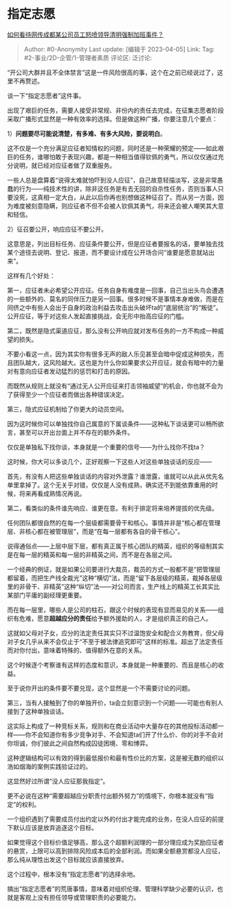 # 指定志愿
[如何看待网传成都某公司员工怒喷领导清明强制加班事件？](https://www.zhihu.com/question/593698155/answer/2969368117)

> Author: #0-Anonymity
> Last update: [编辑于 2023-04-05]
> Link:
> Tag: #2-事业/2D-企管/1-管理者素质
> 评论区:
> 泛讨论:

“开公司大群并且不全体禁言”这是一件风险很高的事，这个在之前已经说过了，这里不再赘述。

谈一下“指定志愿者”这件事。

出现了艰巨的任务，需要人接受非常规、非份内的责任去完成，在征集志愿者阶段采取广播形式显然是一种有效率的选择。但是做这种广播，你要注意几个要点：

1）**问题要尽可能说清楚，有多难、有多大风险，要说明白**。

这不仅是一个充分满足应征者知情权的问题，同时还是一种荣耀的预定——如此艰巨的任务，谁哪怕敢于表现兴趣，都是一种相当值得钦佩的勇气，所以仅仅通过充分说明，就已经对应征者做了双重服务。

一些人总是盘算着“说得太难就怕吓到没人应征”，自己故意轻描淡写，这是非常愚蠢的行为——纯技术性的讲，除非这任务是有去无回的自杀性任务，否则当事人只要没死，这真相一定大白，从此以后你再也别想做这种征召了。而从另一方面，因为难度被刻意隐瞒，则应征者不但不会被人钦佩其勇气，将来还会被人嘲笑其大意和轻信。

2）征召要公开，响应应征不要公开。

这意思是，列出目标任务、应征条件要公开，但是应征者要报名的话，要单独去找某个途径去说明、登记、报道，而不要设计成在公开场合问“谁要是愿意就站出来”。

这样有几个好处：

第一，应征者未必希望公开应征。任务自身有难度是一回事，自己当出头鸟会遭遇的一些额外的、莫名的同伴压力是另一回事。很多时候不是事情本身难做，而是在同侪之中有些人会出于自身的政治利益去攻击出头破坏ta的“底层统治”的“叛徒”。公开应征，等于对这些人发起直接挑战，会无形中抬高应征的门槛。

第二，既然是隐式渠道应征，那么没有公开响应就对发布任务的一方不构成一种威望的损失。

不要小看这一点，因为其实你有很多无声的敌人乐见甚至会暗中促成这种损失，而且团队越大，这风险越大。这也是为什么你如果要求公开应征，就会有暗中的力量对有意向应征者发动猛烈的惩罚和打击的原因。

而既然从规则上就没有“通过无人公开应征来打击领袖威望”的机会，你也就不会为了获得至少一个应征者而做出各种错误决定。

第三，隐式应征机制给了你更大的动员空间。

因为这时候你可以单独找你自己属意的下属谈条件——这种私下谈话更可以畅所欲言，甚至可以开出台面上并不存在的额外条件。

仅仅是单独私下找你谈，本身就是一个重要的信号——为什么找你不找ta？

这时候，你大可以多谈几个，正好观察一下这些人对这些单独谈话的反应——

首先，有没有人把这些单独谈话的内容对外泄露？谁泄露，谁就可以从此从优先名单里拿掉了。这个无关乎对错，仅仅是人没有成熟，确实还不到能依靠重用的时候，将来再看成熟情况再说。

第二，看类似的条件谁先响应、谁更在意。有利于排定将来培养提拔的优先级。

任何团队都很自然的在每一个层级都需要骨干和核心。事情并非是“核心都在管理层、非核心都在被管理层”，而是“在每一层都有各自的骨干核心”。

说得通俗点——上层中层下层，都有真正属于核心团队的精英，组织的等级制其实是在每一层的精英和每一层的非精英之间，而不是在各层之间。

一个经典的例证，就是如果公司要进行大裁员，裁员的方式一般都不是“把管理层都留着，而把生产线全裁光”这种“横切”法，而是“留下各层级的精英，裁掉各层级里的非骨干、非精英”这种“纵切”法——对公司而言，生产线上的精英工长其实比某部门平庸的副经理更重要。

而在每一层里，哪些人是公司的柱石，跟这个时候的表现有显而易见的关系——组织有危难，愿意**超越应分的责任**给予额外援助的人，才是组织真正的自己人。

这就如父母对子女，应分的法定责任其实只不过温饱安全和配合义务教育，但父母对子女几乎从来不会仅止于“不至于被法律追究即可”这样的标准。超出了法定责任而对你付出，意味着特殊的、值得额外在意的关系。

这个时候逐个考察谁有这样的态度和意识，本身就是一种重要的、而且是核心的收益。

至于说你开出的条件要不要兑现，这个显然是一个不需要讨论的问题。

第三，当有人接触到了你的单独开价，ta会立刻意识到一个问题——可能也有别人接到了这种单独谈话。

这实际上构成了一种竞标关系，规则和在商业活动中大量存在的其他投标活动都一样——你不会知道你有多少竞争对手、不会知道ta们开了什么价、你的对手不会对你坦诚，你们彼此之间自然构成囚徒困境、零和博弈。

这种逻辑结构可以有效的得到最低报价和最有性价比的方案，这是被无数的组织以浩如烟海的案例实践验证过的。

这显然好过所谓“没人应征那我指定”。

更不必说在这种“需要超越应分职责付出额外努力”的情境下，你根本就没有“指定”的权利。

一个组织遇到了需要成员付出约定以外的付出才能完成的业务，在没人应征的前提下默认应该是放弃追逐这个目标。

如果觉得这个目标价值足够高，那么这个超额利润理的一部分理应成为奖励应征者的悬赏，上限可以高到排除风险成本后的全部利润。而如果全额悬赏都没人应征，那么纯从理性出发这个目标就应该直接放弃。

这个过程中，根本没有“指定志愿者”的选择余地。

搞出“指定志愿者”的荒唐事情，意味着对组织伦理、管理科学缺少必要的认识，也就是客观上没有担任领导或管理职责的必要能力。
